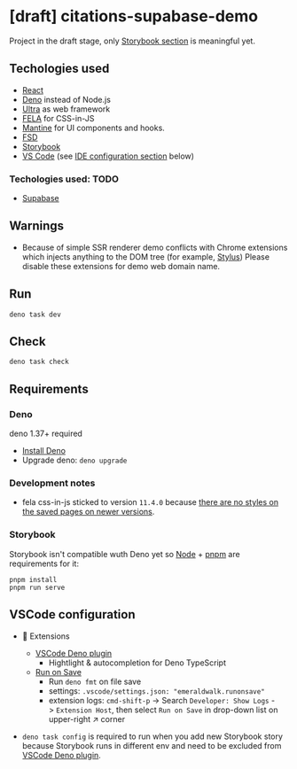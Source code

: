 # [draft] citations-supabase-demo

Project in the draft stage, only [Storybook section](#Storybook) is meaningful yet.

## Techologies used

- [React](https://react.dev)
- [Deno](https://github.com/denoland/deno) instead of Node.js
- [Ultra](https://ultrajs.dev) as web framework
- [FELA](https://fela.js.org) for CSS-in-JS
- [Mantine](https://mantine.dev) for UI components and hooks.
- [FSD](https://feature-sliced.design/)
- [Storybook](https://storybook.js.org/)
- [VS Code](https://code.visualstudio.com/Download) (see [IDE configuration section](#vscode-configuration) below)

### Techologies used: TODO

- [Supabase](https://supabase.com/)

## Warnings

- Because of simple SSR renderer demo conflicts with Chrome extensions which injects anything to the DOM tree (for example, [Stylus](https://chrome.google.com/webstore/detail/stylus/clngdbkpkpeebahjckkjfobafhncgmne)) Please disable these extensions for demo web domain name.

## Run

`deno task dev`

## Check

`deno task check`

## Requirements

### Deno

deno 1.37+ required

- [Install Deno](https://docs.deno.com/runtime/manual/getting_started/installation)
- Upgrade deno: `deno upgrade`

### Development notes

- fela css-in-js sticked to version `11.4.0` because
  [there are no styles on the saved pages on newer versions](https://github.com/robinweser/fela/issues/915).

### Storybook

Storybook isn't compatible wuth Deno yet so [Node](https://nodejs.org/en) + [pnpm](https://pnpm.io/) are requirements for it:

```
pnpm install
pnpm run serve
```

## VSCode configuration

- :jigsaw: Extensions
  - [VSCode Deno plugin](https://github.com/denoland/vscode_deno)
    - Hightlight & autocompletion for Deno TypeScript
  - [Run on Save](https://marketplace.visualstudio.com/items?itemName=emeraldwalk.RunOnSave)
    - Run `deno fmt` on file save
    - settings: `.vscode/settings.json: "emeraldwalk.runonsave"`
    - extension logs: `cmd-shift-p` -> Search `Developer: Show Logs` -> `Extension Host`, then select `Run on Save` in drop-down list on upper-right :arrow_upper_right: corner

- `deno task config` is required to run when you add new Storybook story because Storybook runs in different env and need to be excluded from [VSCode Deno plugin](https://github.com/denoland/vscode_deno).
